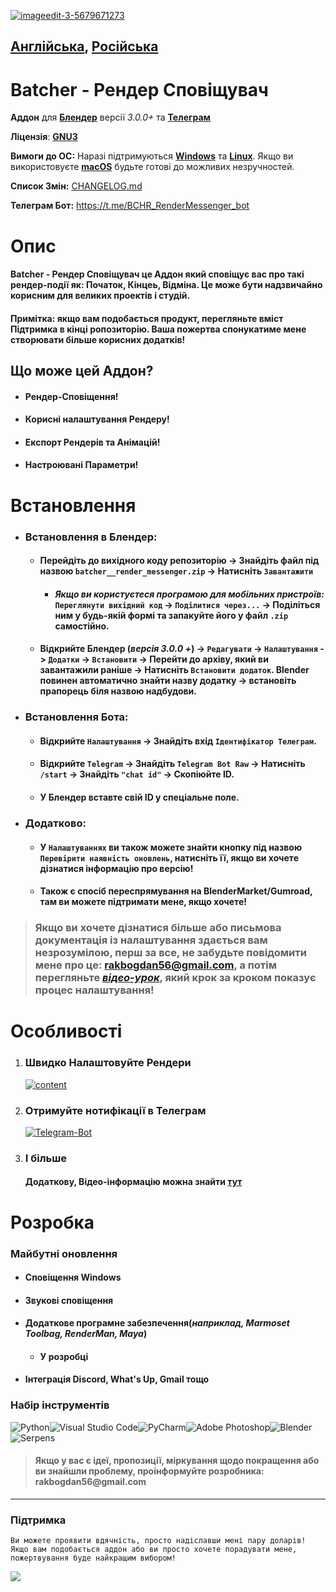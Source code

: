 <a href="https://ibb.co/WpQsVQ7"><img src="https://i.ibb.co/Z13N23v/imageedit-3-5679671273.jpg" alt="imageedit-3-5679671273" border="0"></a>

## [__Англійська__](https://github.com/bsdbx/Batcher-render-messenger/blob/main/README.md), [__Російська__](https://github.com/bsdbx/Batcher-render-messenger/blob/main/languages/readme/README_RUS.md)
# **Batcher - Рендер Сповіщувач**
 __Аддон__ для [__Блендер__](https://www.blender.org/) версії *3.0.0+* та [__Телеграм__](https://telegram.org/)

__Ліцензія__: [__GNU3__](https://www.gnu.org/licenses/gpl-3.0.html)

 __Вимоги до ОС:__ Наразі підтримуються [__Windows__](https://support.microsoft.com/ru-ru/windows) та [__Linux__](https://www.linux.com/). Якщо ви використовуєте [__macOS__](https://support.apple.com/macos) будьте готові до можливих незручностей.

  __Список Змін:__ [CHANGELOG.md](https://github.com/bsdbx/Batcher-render-messenger/blob/main/CHANGELOG.md)

 __Телеграм Бот:__ https://t.me/BCHR_RenderMessenger_bot

  # **Опис**
 #### __Batcher - Рендер Сповіщувач__ це Аддон який сповіщує вас про такі рендер-події як: Початок, Кінцеь, Відміна. Це може бути надзвичайно корисним для великих проектів і студій.
 #### __Примітка:__ якщо вам подобається продукт, перегляньте вміст __Підтримка__ в кінці ропозиторію. Ваша пожертва спонукатиме мене створювати більше корисних додатків!

 ## **Що може цей Аддон?**
* #### Рендер-Сповіщення!
* #### Корисні налаштування Рендеру!
* #### Експорт Рендерів та Анімацій!
* #### Настроювані Параметри!

# **Встановлення**
* ### **Встановлення в Блендер:**
    * #### Перейдіть до вихідного коду репозиторію -> Знайдіть файл під назвою `batcher__render_messenger.zip` -> Натисніть `Завантажити`
        * #### *Якщо ви користуєтеся програмою для мобільних пристроїв:* `Переглянути вихідний код` -> `Поділитися через...` -> Поділіться ним у будь-якій формі та запакуйте його у файл `.zip` самостійно.
    * #### Відкрийте Блендер (*версія 3.0.0 +*) -> `Редагувати` -> `Налаштування` -> `Додатки` -> `Встановити` -> Перейти до архіву, який ви завантажили раніше -> Натисніть `Встановити додаток`. Blender повинен __автоматично__ знайти назву додатку -> встановіть прапорець біля назвою надбудови.

* ### **Встановлення Бота:**
    * #### Відкрийте `Налаштування` -> Знайдіть вхід `Ідентифікатор Телеграм`.
    * #### Відкрийте `Telegram` -> Знайдіть `Telegram Bot Raw` -> Натисніть `/start` -> Знайдіть `"chat id"` -> Скопіюйте ID.
    * #### У __Блендер__ вставте свій ID у спеціальне поле.

* ### **Додатково:**
     * #### У `Налаштуваннях` ви також можете знайти кнопку під назвою `Перевірити наявність оновлень`, натисніть її, якщо ви хочете дізнатися інформацію про версію!
     * #### Також є спосіб переспрямування на __BlenderMarket/Gumroad__, там ви можете підтримати мене, якщо хочете!

> ### __Якщо ви хочете дізнатися більше або письмова документація із налаштування здається вам незрозумілою, перш за все, не забудьте повідомити мене про це: rakbogdan56@gmail.com, а потім перегляньте [_відео-урок_](), який крок за кроком показує процес налаштування!__

# **Особливості**
  1. ### __Швидко Налаштовуйте Рендери__
      <a href="https://ibb.co/rpzCYRn"><img src="https://i.ibb.co/n1YH9Nh/content.png" alt="content" border="0"></a>
  2. ### __Отримуйте нотифікації в Телеграм__
      <a href="https://ibb.co/0fCKVT7"><img src="https://i.ibb.co/VvgxpR1/Telegram-Bot.png" alt="Telegram-Bot" border="0"></a>
3. ### __І більше__
      #### __Додаткову, Відео-інформацію можна знайти__ __[тут]()__

# **Розробка**
  ### **Майбутні оновлення**
  * #### Сповіщення Windows
  * #### Звукові сповіщення
  * #### Додаткове програмне забезпечення(_наприклад, Marmoset Toolbag, RenderMan, Maya_)
    * #### У розробці
  * #### Інтеграція Discord, What's Up, Gmail тощо
 ### **Набір інструментів**
  ![Python](https://img.shields.io/badge/python-3670A0?style=for-the-badge&logo=python&logoColor=ffdd54)![Visual Studio Code](https://img.shields.io/badge/Visual%20Studio%20Code-0078d7.svg?style=for-the-badge&logo=visual-studio-code&logoColor=white)![PyCharm](https://img.shields.io/badge/pycharm-143?style=for-the-badge&logo=pycharm&logoColor=black&color=black&labelColor=green)![Adobe Photoshop](https://img.shields.io/badge/adobe%20photoshop-%2331A8FF.svg?style=for-the-badge&logo=adobe%20photoshop&logoColor=white)![Blender](https://img.shields.io/badge/blender-%23F5792A.svg?style=for-the-badge&logo=blender&logoColor=white)![Serpens](https://camo.githubusercontent.com/84fa74dc133f94422c7406389a9ad66b42fb0534660e292f539e3899a8172c14/68747470733a2f2f696d672e736869656c64732e696f2f62616467652f53455250454e53253230332d3030656461393f7374796c653d666f722d7468652d6261646765266c6f676f3d626c656e646572266c6f676f436f6c6f723d7768697465) 

>#### __Якщо у вас є ідеї, пропозиції, міркування щодо покращення або ви знайшли проблему, проінформуйте розробника: rakbogdan56@gmail.com__ 

---

### __Підтримка__
    Ви можете проявити вдячність, просто надіславши мені пару доларів! Якщо вам подобається аддон або ви просто хочете порадувати мене, пожертвування буде найкращим вибором!
[![](https://pics.paypal.com/00/s/OTQyOTE5OTMtOTUwZC00ZTYyLWFiMTAtOTNlOTZiYzdiOWZj/file.PNG)](https://www.paypal.com/donate/?hosted_button_id=S7398ZSHZUU2A)
